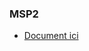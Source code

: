 ### MSP2

* [Document ici](https://docs.google.com/document/d/10On-3CeGicp_44Wv85YDSn3P_DbapOqJLF6cMDZI6oQ/edit?usp=sharing)